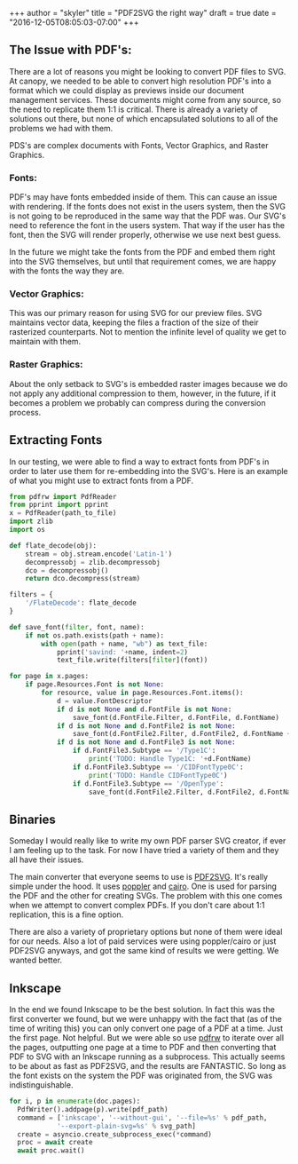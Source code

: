+++
author = "skyler"
title = "PDF2SVG the right way"
draft = true
date = "2016-12-05T08:05:03-07:00"
+++

## The Issue with PDF's:
There are a lot of reasons you might be looking to convert PDF files to SVG. At canopy, we needed to be able to convert high resolution PDF's into a format which we could display as previews inside our document management services. These documents might come from any source, so the need to replicate them 1:1 is critical. There is already a variety of solutions out there, but none of which encapsulated solutions to all of the problems we had with them.

PDS's are complex documents with Fonts, Vector Graphics, and Raster Graphics.

### Fonts:
PDF's may have fonts embedded inside of them. This can cause an issue with rendering. If the fonts does not exist in the users system, then the SVG is not going to be reproduced in the same way that the PDF was. Our SVG's need to reference the font in the users system. That way if the user has the font, then the SVG will render properly, otherwise we use next best guess.

In the future we might take the fonts from the PDF and embed them right into the SVG themselves, but until that requirement comes, we are happy with the fonts the way they are.

### Vector Graphics:
This was our primary reason for using SVG for our preview files. SVG maintains vector data, keeping the files a fraction of the size of their rasterized counterparts. Not to mention the infinite level of quality we get to maintain with them.

### Raster Graphics:
About the only setback to SVG's is embedded raster images because we do not apply any additional compression to them, however, in the future, if it becomes a problem we probably can compress during the conversion process.

## Extracting Fonts
In our testing, we were able to find a way to extract fonts from PDF's in order to later use them for re-embedding into the SVG's. Here is an example of what you might use to extract fonts from a PDF.

```python
from pdfrw import PdfReader
from pprint import pprint
x = PdfReader(path_to_file)
import zlib
import os

def flate_decode(obj):
    stream = obj.stream.encode('Latin-1')
    decompressobj = zlib.decompressobj
    dco = decompressobj()
    return dco.decompress(stream)

filters = {
    '/FlateDecode': flate_decode
}

def save_font(filter, font, name):
    if not os.path.exists(path + name):
        with open(path + name, "wb") as text_file:
            pprint('savind: '+name, indent=2)
            text_file.write(filters[filter](font))

for page in x.pages:
    if page.Resources.Font is not None:
        for resource, value in page.Resources.Font.items():
            d = value.FontDescriptor
            if d is not None and d.FontFile is not None:
                save_font(d.FontFile.Filter, d.FontFile, d.FontName)
            if d is not None and d.FontFile2 is not None:
                save_font(d.FontFile2.Filter, d.FontFile2, d.FontName + '.ttf')
            if d is not None and d.FontFile3 is not None:
                if d.FontFile3.Subtype == '/Type1C':
                    print('TODO: Handle Type1C: '+d.FontName)
                if d.FontFile3.Subtype == '/CIDFontType0C':
                    print('TODO: Handle CIDFontType0C')
                if d.FontFile3.Subtype == '/OpenType':
                    save_font(d.FontFile2.Filter, d.FontFile2, d.FontName + '.otf')

```

## Binaries
Someday I would really like to write my own PDF parser SVG creator, if ever I am feeling up to the task. For now I have tried a variety of them and they all have their issues.

The main converter that everyone seems to use is [PDF2SVG](http://www.cityinthesky.co.uk/opensource/pdf2svg/). It's really simple under the hood. It uses [poppler](https://poppler.freedesktop.org/) and [cairo](https://www.cairographics.org/). One is used for parsing the PDF and the other for creating SVGs. The problem with this one comes when we attempt to convert complex PDFs. If you don't care about 1:1 replication, this is a fine option.

There are also a variety of proprietary options but none of them were ideal for our needs. Also a lot of paid services were using poppler/cairo or just PDF2SVG anyways, and got the same kind of results we were getting. We wanted better.

## Inkscape
In the end we found Inkscape to be the best solution. In fact this was the first converter we found, but we were unhappy with the fact that (as of the time of writing this) you can only convert one page of a PDF at a time. Just the first page. Not helpful. But we were able so use [pdfrw](https://github.com/pmaupin/pdfrw) to iterate over all the pages, outputting one page at a time to PDF and then converting that PDF to SVG with an Inkscape running as a subprocess. This actually seems to be about as fast as PDF2SVG, and the results are FANTASTIC. So long as the font exists on the system the PDF was originated from, the SVG was indistinguishable.

```py
for i, p in enumerate(doc.pages):
  PdfWriter().addpage(p).write(pdf_path)
  command = ['inkscape', '--without-gui', '--file=%s' % pdf_path,
            '--export-plain-svg=%s' % svg_path]
  create = asyncio.create_subprocess_exec(*command)
  proc = await create
  await proc.wait()
```
